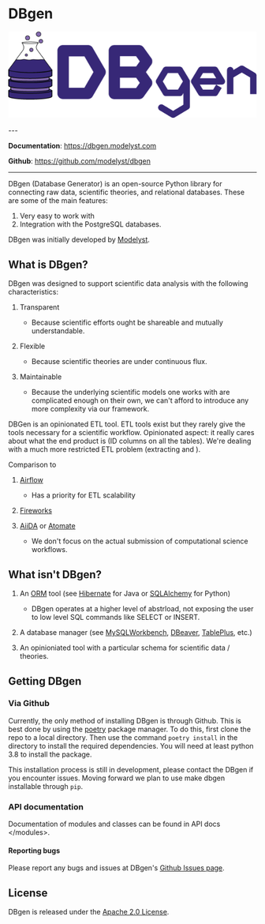 <!--
   Copyright 2021 Modelyst LLC

   Licensed under the Apache License, Version 2.0 (the "License");
   you may not use this file except in compliance with the License.
   You may obtain a copy of the License at

       http://www.apache.org/licenses/LICENSE-2.0

   Unless required by applicable law or agreed to in writing, software
   distributed under the License is distributed on an "AS IS" BASIS,
   WITHOUT WARRANTIES OR CONDITIONS OF ANY KIND, either express or implied.
   See the License for the specific language governing permissions and
   limitations under the License.
 -->

# DBgen

<p align="center">
  <a href="https://dbgen.modelyst.com"><img src="img/dbgen_logo.png" alt="DBgen"></a>
</p>
---

**Documentation**: <a href="https://dbgen.modelyst.com" target="_blank">https://dbgen.modelyst.com</a>

**Github**: <a href="https://github.com/modelyst/dbgen" target="_blank">https://github.com/modelyst/dbgen</a>

---

DBgen (Database Generator) is an open-source Python library for
connecting raw data, scientific theories, and relational databases.
These are some of the main features:

1.  Very easy to work with
2.  Integration with the PostgreSQL databases.

DBgen was initially developed by [Modelyst](https://www.modelyst.com/).

## What is DBgen?

DBgen was designed to support scientific data analysis with the following
characteristics:

1.  Transparent

    - Because scientific efforts ought be shareable and mutually
      understandable.

2.  Flexible

    - Because scientific theories are under continuous flux.

3.  Maintainable
    - Because the underlying scientific models one works with are
      complicated enough on their own, we can't afford to introduce
      any more complexity via our framework.

DBGen is an opinionated ETL tool. ETL tools exist but they rarely
give the tools necessary for a scientific workflow. Opinionated
aspect: it really cares about what the end product is (ID columns on
all the tables). We're dealing with a much more restricted ETL
problem (extracting and ).

Comparison to

1. [Airflow](https://airflow.apache.org/)

   - Has a priority for ETL scalability

2. [Fireworks](https://materialsproject.github.io/fireworks/)

3. [AiiDA](http://www.aiida.net/) or [Atomate](https://atomate.org/)
   - We don't focus on the actual submission of computational
     science workflows.

## What isn't DBgen?

1. An [ORM](https://en.wikipedia.org/wiki/Object-relational_mapping) tool (see [Hibernate](http://hibernate.org/orm/) for Java or [SQLAlchemy](https://www.sqlalchemy.org/) for Python)

   - DBgen operates at a higher level of abstrload, not exposing the user to low level SQL commands like SELECT or INSERT.

2. A database manager (see
   [MySQLWorkbench](https://www.mysql.com/products/workbench/),
   [DBeaver](https://dbeaver.io/), [TablePlus](https://tableplus.com/),
   etc.)
3. An opinioniated tool with a particular schema for scientific data /
   theories.

## Getting DBgen

### Via Github

Currently, the only method of installing DBgen is through Github. This is best done by using the [poetry](https://python-poetry.org/) package manager. To do this, first clone the repo to a local directory. Then use the command `poetry install` in the directory to install the required dependencies. You will need at least python 3.8 to install the package.

This installation process is still in development, please contact the DBgen if you encounter issues. Moving forward we plan to use make dbgen installable through `pip`.

### API documentation

Documentation of modules and classes can be found in
API docs \</modules\>.

#### Reporting bugs

Please report any bugs and issues at DBgen's [Github Issues
page](https://github.com/modelyst/dbgen/issues).

## License

DBgen is released under the [Apache 2.0 License](license/).
